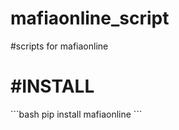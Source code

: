 # mafiaonline_script
<p>#scripts for mafiaonline </p>
<b><h1>#INSTALL</h1></b>
```bash 
pip install mafiaonline
```

